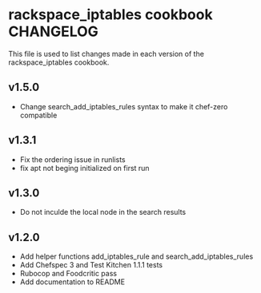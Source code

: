 rackspace_iptables cookbook CHANGELOG
======================
This file is used to list changes made in each version of the rackspace_iptables cookbook.

v1.5.0
------
- Change search_add_iptables_rules syntax to make it chef-zero compatible

v1.3.1
------
- Fix the ordering issue in runlists
- fix apt not beging initialized on first run

v1.3.0
------
- Do not inculde the local node in the search results

v1.2.0
------
- Add helper functions add_iptables_rule and search_add_iptables_rules
- Add Chefspec 3 and Test Kitchen 1.1.1 tests
- Rubocop and Foodcritic pass
- Add documentation to README
